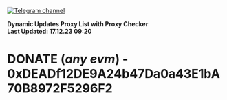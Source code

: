[![Telegram channel](https://img.shields.io/endpoint?url=https://runkit.io/damiankrawczyk/telegram-badge/branches/master?url=https://t.me/n4z4v0d)](https://t.me/n4z4v0d) 

**Dynamic Updates Proxy List with Proxy Checker**  
**Last Updated: 17.12.23 09:20**

# DONATE (_any evm_) - 0xDEADf12DE9A24b47Da0a43E1bA70B8972F5296F2
